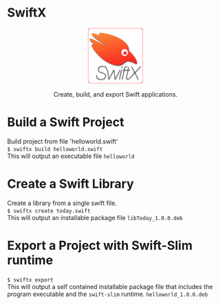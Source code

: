 # SwiftX

<p align="center">
<img src="images/SwiftX_icon@128.png" alt="SwiftX logo" height="128">  
<p align="center">
Create, build, and export Swift applications.
</p>

#

# Build a Swift Project
Build project from file 'helloworld.swift'  
`$ swiftx build helloworld.swift`  
This will output an executable file `helloworld`

#

# Create a Swift Library
Create a library from a single swift file.  
`$ swiftx create today.swift`  
This will output an installable package file `libToday_1.0.0.deb`

#

# Export a Project with Swift-Slim runtime
`$ swiftx export`  
This will output a self contained installable package file that includes the program executable and the `swift-slim` runtime. `helloworld_1.0.0.deb`

#